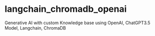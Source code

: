 # langchain_chromadb_openai
Generative AI with custom Knowledge base using OpenAI, ChatGPT3.5 Model, Langchain, ChromaDB
